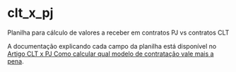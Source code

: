 # clt_x_pj
Planilha para cálculo de valores a receber em contratos PJ vs contratos CLT

A documentação explicando cada campo da planilha está disponível no [Artigo CLT x PJ Como calcular qual modelo de contratação vale mais a pena](https://medium.com/@andriow/clt-x-pj-como-calcular-qual-modelo-de-contrata%C3%A7%C3%A3o-vale-mais-a-pena-c5c05673b1fc?source=friends_link&sk=07638a1febb6e489b6ff5ff94db69159).

